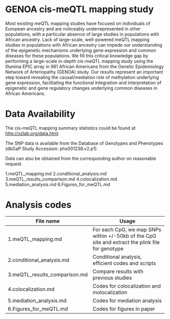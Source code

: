 # GENOA cis-meQTL mapping study

 Most existing meQTL mapping studies have focused on individuals of European ancestry and are noticeably underrepresented in other populations, with a particular absence of large studies in populations with African ancestry. Lack of large-scale, well-powered meQTL mapping studies in populations with African ancestry can impede our understanding of the epigenetic mechanisms underlying gene expression and common diseases for these populations. We fill this critical knowledge gap by performing a large-scale in-depth cis-meQTL mapping study using the Illumina EPIC array in 961 African Americans from the Genetic Epidemiology Network of Arteriopathy (GENOA) study.  Our results represent an important step toward revealing the causal/mediation role of methylation underlying gene expression, facilitating the functional integration and interpretation of epigenetic and gene regulatory changes underlying common diseases in African Americans.
 
# Data Availability

The cis-meQTL mapping summary statistics could be found at http://xzlab.org/data.html

The SNP data is available from the Database of Genotypes and Phenotypes (dbGaP Study Accession: phs001238.v2.p1). 

Data can also be obtained from the corresponding author on reasonable request.

1.meQTL_mapping.md
2.conditional_analysis.md
3.meQTL_results_comparison.md
4.colocalization.md
5.mediation_analysis.md
6.Figures_for_meQTL.md

# Analysis codes
| File name  | Usage |
| ------------- | ------------- |
|1.meQTL_mapping.md | For each CpG, we map SNPs within +/-50kb of the CpG site and extract the plink file for genotype  |
|2.conditional_analysis.md | Conditional analysis, efficient codes and scripts |
|3.meQTL_results_comparison.md|Compare results with previous studies|
|4.colocalization.md | Codes for colocalization and molocalization|
|5.mediation_analysis.md | Codes for mediation analysis|
|6.Figures_for_meQTL.md| Codes for figures in paper|

